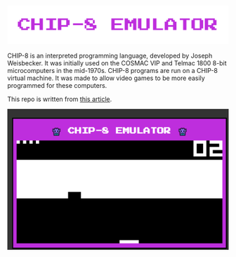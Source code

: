 <img src="screenshots/titleText.png" alt="Brick" />

CHIP-8 is an interpreted programming language, developed by Joseph Weisbecker. It was initially used on the COSMAC VIP and Telmac 1800 8-bit microcomputers in the mid-1970s. CHIP-8 programs are run on a CHIP-8 virtual machine. It was made to allow video games to be more easily programmed for these computers.


This repo is written from [this article](https://www.freecodecamp.org/news/creating-your-very-own-chip-8-emulator/).

<img src="screenshots/Brick.png" alt="Brick" />